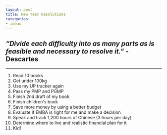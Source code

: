 ```yaml
---
layout: post
title: New Year Resolutions
categories:
- ideas
---
```


## *“Divide each difficulty into as many parts as is feasible and necessary to resolve it.”* - Descartes

---

1. Read 10 books
2. Get under 100kg
3. Use my UP tracker again
4. Pass my PMP and PGMP
5. Finish 2nd draft of my book
6. Finish children's book
7. Save more money by using a better budget
8. Evaluate if EMBA is right for me and make a decision
9. Speak and track 1,200 hours of Chinese (3 hours per day)
10. Determine where to live and realistic financial plan for it
11. Kid!
